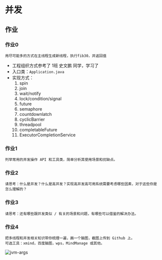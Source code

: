 # 并发
## 作业
### 作业0
    用尽可能多的方式在主线程生成新线程，执行fib30，并返回值
- 工程组织方式参考了 1班 史文鹏 同学，学习了
- 入口类：`Application.java`
- 实现方式：
    1. spin
    2. join
    3. wait/notify
    4. lock/condition/signal
    5. future
    6. semaphore
    7. countdownlatch
    8. cyclicBarrier
    9. threadpool
    10. completableFuture
    11. ExecutorCompletionService
    
 
    
 
### 作业1
    列举常用的并发操作 API 和工具类，简单分析其使用场景和优缺点。

### 作业2
    请思考：什么是并发？什么是高并发？实现高并发高可用系统需要考虑哪些因素，对于这些你是怎么理解的？
    

### 作业3
    请思考：还有哪些跟并发类似 / 有关的场景和问题，有哪些可以借鉴的解决办法。
    

### 作业4
    把多线程和并发相关知识带你梳理一遍，画一个脑图，截图上传到 Github 上。
    可选工具：xmind，百度脑图，wps，MindManage 或其他。
![jvm-args](https://github.com/sodawy/JAVA-000/blob/main/Week_04/JavaConcurrent.png)
    


